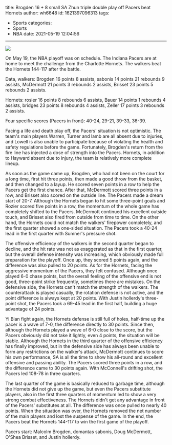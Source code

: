 title: Brogden 16 + 8 small SA Zhun triple double play off Pacers beat Hornets
author: wh6648
id: 1621397096313
tags: 
- Sports
categories: 
- Sports
- NBA
date: 2021-05-19 12:04:56
---
![](https://p0.itc.cn/q_70/images01/20210519/2d712e6d6ec04922aaa19dcb1be80945.jpeg)


On May 19, the NBA playoff was on schedule. The Indiana Pacers are at home to meet the challenge from the Charlotte Hornets. The walkers beat the Hornets 144-117 after the battle.

Data, walkers: Brogden 16 points 8 assists, sabonis 14 points 21 rebounds 9 assists, McDermott 21 points 3 rebounds 2 assists, Brisset 23 points 5 rebounds 2 assists.

Hornets: rosier 16 points 8 rebounds 6 assists, Bauer 14 points 1 rebounds 4 assists, bridges 23 points 8 rebounds 4 assists, Zeller 17 points 3 rebounds 2 assists.

Four specific scores (Pacers in front): 40-24, 29-21, 39-33, 36-39.

Facing a life and death play off, the Pacers' situation is not optimistic. The team's main players Warren, Turner and lamb are all absent due to injuries, and Lowell is also unable to participate because of violating the health and safety regulations before the game. Fortunately, Brogden's return from the fire line has injected a dose of strength into the Pacers. Hornets, in addition to Hayward absent due to injury, the team is relatively more complete lineup.

As soon as the game came up, Brogden, who had not been on the court for a long time, first hit three points, then made a good throw from the basket, and then changed to a layup. He scored seven points in a row to help the Pacers get the first chance. After that, McDermott scored three points in a row, and Brisset also scored on the outside line. The Pacers made a dream start of 20-7. Although the Hornets began to hit some three-point goals and Rozier scored five points in a row, the momentum of the whole game has completely shifted to the Pacers. McDermott continued his excellent outside touch, and Brisset also fired from outside from time to time. On the other hand, the Hornets could not match the walkers' firepower completely, and the first quarter showed a one-sided situation. The Pacers took a 40-24 lead in the first quarter with Sumner's pressure shot.

The offensive efficiency of the walkers in the second quarter began to decline, and the hit rate was not as exaggerated as that in the first quarter, but the overall defense intensity was increasing, which obviously made full preparation for the playoff. Once up, they scored 5 points again, and the difference was also pulled to 20 points. As for the Hornets, facing the aggressive momentum of the Pacers, they felt confused. Although once played 6-0 chase points, but the overall feeling of the offensive end is not good, three-point strike frequently, sometimes there are mistakes. On the defensive side, the Hornets can't match the strength of the walkers. The counterattack is played casually, the rotation defense is not active, and the point difference is always kept at 20 points. With Justin hollerdy's three-point shot, the Pacers took a 69-45 lead in the first half, building a huge advantage of 24 points.

Yi Bian fight again, the Hornets defense is still full of holes, half-time up the pacer is a wave of 7-0, the difference directly to 30 points. Since then, although the Hornets played a wave of 6-0 close to the score, but the Pacers obviously did not take it lightly, even 4 points, the situation will be stable. Although the Hornets in the third quarter of the offensive efficiency has finally improved, but in the defensive side has always been unable to form any restrictions on the walker's attack, McDermott continues to score his own performance, SA is all the time to show his all-round and excellent offensive and passing ability. The Pacers scored three points in a row, and the difference came to 30 points again. With McConnell's drifting shot, the Pacers led 108-78 in three quarters.

The last quarter of the game is basically reduced to garbage time, although the Hornets did not give up the game, but even the Pacers substitute players, also in the first three quarters of momentum led to show a very strong combat effectiveness. The Hornets didn't get any advantage in front of the Pacers' substitutes at all. The difference was once pulled to nearly 40 points. When the situation was over, the Hornets removed the net number of the main players and lost the suspense of the game. In the end, the Pacers beat the Hornets 144-117 to win the first game of the playoff.

Pacers start: Malcolm Brogden, domantas sabonis, Doug McDermott, O'Shea Brisset, and Justin hollerdy.

